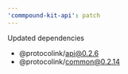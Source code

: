 ```yaml
---
'commpound-kit-api': patch
---
```


Updated dependencies
- @protocolink/api@0.2.6
- @protocolink/common@0.2.14
